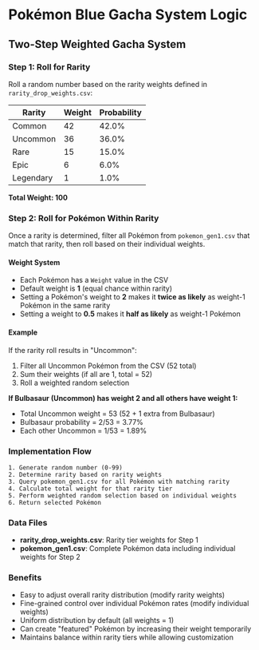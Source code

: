 # Pokémon Blue Gacha System Logic

## Two-Step Weighted Gacha System

### Step 1: Roll for Rarity
Roll a random number based on the rarity weights defined in `rarity_drop_weights.csv`:

| Rarity    | Weight | Probability |
|-----------|--------|-------------|
| Common    | 42     | 42.0%       |
| Uncommon  | 36     | 36.0%       |
| Rare      | 15     | 15.0%       |
| Epic      | 6      | 6.0%        |
| Legendary | 1      | 1.0%        |

**Total Weight: 100**

### Step 2: Roll for Pokémon Within Rarity
Once a rarity is determined, filter all Pokémon from `pokemon_gen1.csv` that match that rarity, then roll based on their individual weights.

#### Weight System
- Each Pokémon has a `Weight` value in the CSV
- Default weight is **1** (equal chance within rarity)
- Setting a Pokémon's weight to **2** makes it **twice as likely** as weight-1 Pokémon in the same rarity
- Setting a weight to **0.5** makes it **half as likely** as weight-1 Pokémon

#### Example
If the rarity roll results in "Uncommon":
1. Filter all Uncommon Pokémon from the CSV (52 total)
2. Sum their weights (if all are 1, total = 52)
3. Roll a weighted random selection

**If Bulbasaur (Uncommon) has weight 2 and all others have weight 1:**
- Total Uncommon weight = 53 (52 + 1 extra from Bulbasaur)
- Bulbasaur probability = 2/53 = 3.77%
- Each other Uncommon = 1/53 = 1.89%

### Implementation Flow
```
1. Generate random number (0-99)
2. Determine rarity based on rarity weights
3. Query pokemon_gen1.csv for all Pokémon with matching rarity
4. Calculate total weight for that rarity tier
5. Perform weighted random selection based on individual weights
6. Return selected Pokémon
```

### Data Files
- **rarity_drop_weights.csv**: Rarity tier weights for Step 1
- **pokemon_gen1.csv**: Complete Pokémon data including individual weights for Step 2

### Benefits
- Easy to adjust overall rarity distribution (modify rarity weights)
- Fine-grained control over individual Pokémon rates (modify individual weights)
- Uniform distribution by default (all weights = 1)
- Can create "featured" Pokémon by increasing their weight temporarily
- Maintains balance within rarity tiers while allowing customization

